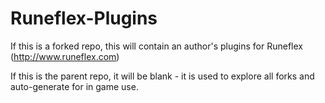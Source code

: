 # Runeflex-Plugins
If this is a forked repo, this will contain an author's plugins for Runeflex (http://www.runeflex.com)

If this is the parent repo, it will be blank -  it is used to explore all forks and auto-generate for in game use.
